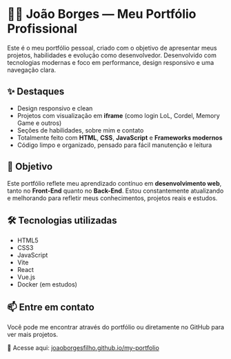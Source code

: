 # 🧑‍💻 João Borges — Meu Portfólio Profissional

Este é o meu portfólio pessoal, criado com o objetivo de apresentar meus projetos, habilidades e evolução como desenvolvedor. Desenvolvido com tecnologias modernas e foco em performance, design responsivo e uma navegação clara.

## ✨ Destaques

- Design responsivo e clean
- Projetos com visualização em **iframe** (como login LoL, Cordel, Memory Game e outros)
- Seções de habilidades, sobre mim e contato
- Totalmente feito com **HTML**, **CSS**, **JavaScript** e **Frameworks modernos**
- Código limpo e organizado, pensado para fácil manutenção e leitura

## 🧠 Objetivo

Este portfólio reflete meu aprendizado contínuo em **desenvolvimento web**, tanto no **Front-End** quanto no **Back-End**. Estou constantemente atualizando e melhorando para refletir meus conhecimentos, projetos reais e estudos.

## 🛠️ Tecnologias utilizadas

- HTML5  
- CSS3  
- JavaScript  
- Vite  
- React  
- Vue.js  
- Docker (em estudos)  

## 📫 Entre em contato

Você pode me encontrar através do portfólio ou diretamente no GitHub para ver mais projetos.

🔗 Acesse aqui: [joaoborgesfilho.github.io/my-portfolio](https://joaoborgesfilho.github.io/my-portfolio)
